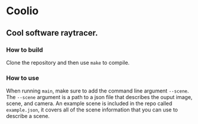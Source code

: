 # Coolio
## Cool software raytracer.

### How to build
Clone the repository and then use ```make``` to compile.

### How to use
When running ```main```, make sure to add the command line argument ```--scene```. The ```--scene``` argument is a path to a json file that describes the ouput image, scene, and camera. An example scene is included in the repo called ```example.json```, it covers all of the scene information that you can use to describe a scene.